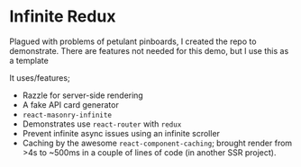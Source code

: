 # Infinite Redux

Plagued with problems of petulant pinboards, I created the repo to demonstrate.
There are features not needed for this demo, but I use this as a template

It uses/features;
* Razzle for server-side rendering
* A fake API card generator
* `react-masonry-infinite`
* Demonstrates use `react-router` with `redux`
* Prevent infinite async issues using an infinite scroller
* Caching by the awesome `react-component-caching`; brought render from >4s to ~500ms in a couple of lines of code (in another SSR project).
